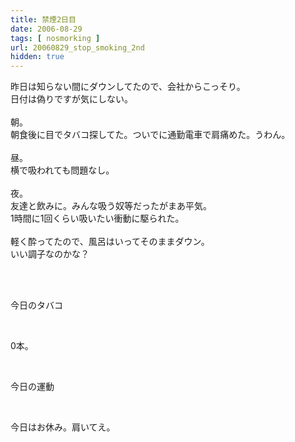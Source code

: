 ```yaml
---
title: 禁煙2日目
date: 2006-08-29
tags: [ nosmorking ]
url: 20060829_stop_smoking_2nd
hidden: true
---
```

昨日は知らない間にダウンしてたので、会社からこっそり。<br />
日付は偽りですが気にしない。<br />
<br />
朝。<br />
朝食後に目でタバコ探してた。ついでに通勤電車で肩痛めた。うわん。<br />
<br />
昼。<br />
横で吸われても問題なし。<br />
<br />
夜。<br />
友達と飲みに。みんな吸う奴等だったがまあ平気。<br />
1時間に1回くらい吸いたい衝動に駆られた。<br />
<br />
軽く酔ってたので、風呂はいってそのままダウン。<br />
いい調子なのかな？<br />
<br />
<div><br />
<p>今日のタバコ</p><br />
<p>0本。</p><br />
<p>今日の運動</p><br />
<p>今日はお休み。肩いてえ。</p><br />
</div>
